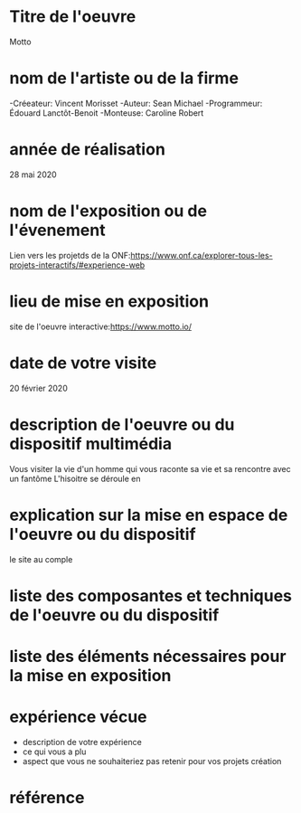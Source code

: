 # Titre de l'oeuvre
Motto
# nom de l'artiste ou de la firme
-Créeateur: Vincent Morisset
-Auteur: Sean Michael
-Programmeur: Édouard Lanctôt-Benoit
-Monteuse: Caroline Robert
# année de réalisation
28 mai 2020
# nom de l'exposition ou de l'évenement
Lien vers les projetds de la ONF:https://www.onf.ca/explorer-tous-les-projets-interactifs/#experience-web
# lieu de mise en exposition
site de l'oeuvre interactive:https://www.motto.io/
# date de votre visite
20 février 2020
# description de l'oeuvre ou du dispositif multimédia
Vous visiter la vie d'un homme qui vous raconte sa vie et sa rencontre avec un fantôme
L'hisoitre se déroule en 

# explication sur la mise en espace de l'oeuvre ou du dispositif
le site au comple
# liste des composantes et techniques de l'oeuvre ou du dispositif
# liste des éléments nécessaires pour la mise en exposition
# expérience vécue
- description de votre expérience
- ce qui vous a plu
- aspect que vous ne souhaiteriez pas retenir pour vos projets création
# référence
